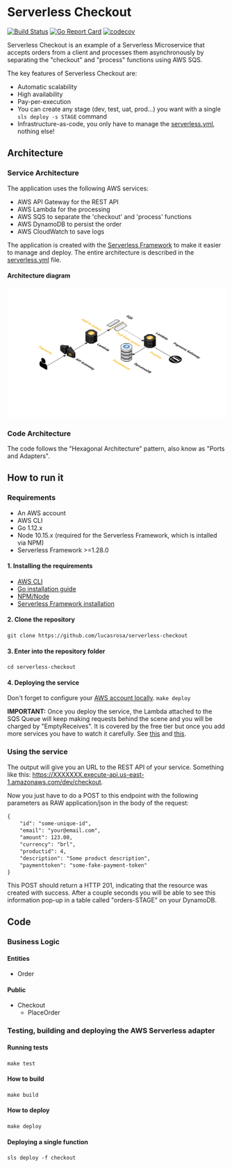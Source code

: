 # Serverless Checkout 
[![Build Status](https://travis-ci.org/lucasrosa/serverless-checkout.svg?branch=master)](https://travis-ci.org/lucasrosa/serverless-checkout) 
[![Go Report Card](https://goreportcard.com/badge/github.com/lucasrosa/serverless-checkout)](https://goreportcard.com/report/github.com/lucasrosa/serverless-checkout) 
[![codecov](https://codecov.io/gh/lucasrosa/serverless-checkout/branch/master/graph/badge.svg)](https://codecov.io/gh/lucasrosa/serverless-checkout)


Serverless Checkout is an example of a Serverless Microservice that accepts orders from a client and processes them asynchronously by separating the "checkout" and "process" functions using AWS SQS.

The key features of Serverless Checkout are:
- Automatic scalability
- High availability
- Pay-per-execution
- You can create any stage (dev, test, uat, prod...) you want with a single ```sls deploy -s STAGE``` command
- Infrastructure-as-code, you only have to manage the [serverless.yml](serverless.yml), nothing else! 

## Architecture 

### Service Architecture

The application uses the following AWS services:
- AWS API Gateway for the REST API
- AWS Lambda for the processing
- AWS SQS to separate the 'checkout' and 'process' functions
- AWS DynamoDB to persist the order
- AWS CloudWatch to save logs

The application is created with the [Serverless Framework](https://serverless.com/) to make it easier to manage and deploy. The entire architecture is described in the [serverless.yml](serverless.yml) file.

#### Architecture diagram
![Alt text](architecture.png?raw=true "Architecture")

### Code Architecture
The code follows the "Hexagonal Architecture" pattern, also know as "Ports and Adapters".

## How to run it
### Requirements
- An AWS account
- AWS CLI
- Go 1.12.x
- Node 10.15.x (required for the Serverless Framework, which is intalled via NPM)
- Serverless Framework >=1.28.0


#### 1. Installing the requirements
- [AWS CLI](https://docs.aws.amazon.com/cli/latest/userguide/cli-chap-install.html)
- [Go installation guide](https://golang.org/doc/install)
- [NPM/Node](https://nodejs.org/en/)
- [Serverless Framework installation](https://serverless.com/framework/docs/getting-started/)

#### 2. Clone the repository
```git clone https://github.com/lucasrosa/serverless-checkout```

#### 3. Enter into the repository folder
```cd serverless-checkout```

#### 4. Deploying the service
Don't forget to configure your [AWS account locally](https://docs.aws.amazon.com/cli/latest/userguide/cli-chap-configure.html).
```make deploy```

**IMPORTANT:** Once you deploy the service, the Lambda attached to the SQS Queue will keep making requests behind the scene and you will be charged by "EmptyReceives". It is covered by the free tier but once you add more services you have to watch it carefully. See [this](https://docs.aws.amazon.com/lambda/latest/dg/with-sqs-example.html) and [this](https://serverless.com/framework/docs/providers/aws/events/sqs/).

### Using the service
The output will give you an URL to the REST API of your service. Something like this: https://XXXXXXX.execute-api.us-east-1.amazonaws.com/dev/checkout. 

Now you just have to do a POST to this endpoint with the following parameters as RAW application/json in the body of the request:
```
{
	"id": "some-unique-id",
	"email": "your@email.com",
	"amount": 123.00,
	"currency": "brl",
	"productid": 4,
	"description": "Some product description",
	"paymenttoken": "some-fake-payment-token"
}
```
This POST should return a HTTP 201, indicating that the resource was created with success. After a couple seconds you will be able to see this information pop-up in a table called "orders-STAGE" on your DynamoDB.


## Code
### Business Logic
#### Entities
- Order

#### Public
- Checkout
    - PlaceOrder


### Testing, building and deploying the AWS Serverless adapter

#### Running tests
```make test```
#### How to build
```make build```
#### How to deploy
```make deploy```
#### Deploying a single function
```sls deploy -f checkout```      